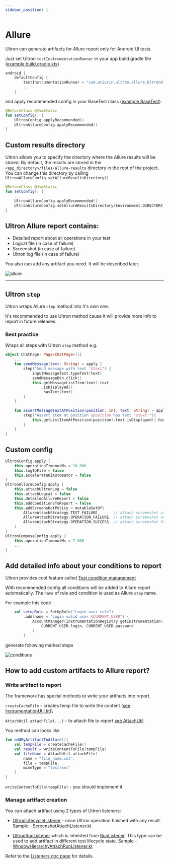 ```yaml
---
sidebar_position: 1
---
```


# Allure

Ultron can generate artifacts for Allure report only for Android UI tests. 

Just set Ultron `testInstrumentationRunner` in your app build.gradle file ([example build.gradle.kts](https://github.com/open-tool/ultron/blob/master/sample-app/build.gradle.kts#L14))

```kotlin
android {
    defaultConfig {
        testInstrumentationRunner = "com.atiurin.ultron.allure.UltronAllureTestRunner"
        ...
    }
```
and apply recommended config in your BaseTest class ([example BaseTest](https://github.com/open-tool/ultron/blob/master/sample-app/src/androidTest/java/com/atiurin/sampleapp/tests/BaseTest.kt#L31)).

```kotlin
@BeforeClass @JvmStatic
fun setConfig() {
    UltronConfig.applyRecommended()
    UltronAllureConfig.applyRecommended()
}
```

## Custom results directory

Ultron allows you to specify the directory where the Allure results will be stored.
By default, the results are stored in the `<app_directory>/files/allure-results` directory in the root of the project.
You can change this directory by calling `UltronAllureConfig.setAllureResultsDirectory()`

```kotlin
@BeforeClass @JvmStatic
fun setConfig() {
    ...
    UltronAllureConfig.applyRecommended()
    UltronAllureConfig.setAllureResultsDirectory(Environment.DIRECTORY_DOWNLOADS)
}
```

## Ultron Allure report contains:
- Detailed report about all operations in your test
- Logcat file (in case of failure)
- Screenshot (in case of failure)
- Ultron log file (in case of failure)

You also can add any artifact you need. It will be described later.

![allure](https://github.com/open-tool/ultron/assets/12834123/c05c813a-ece6-45e6-a04f-e1c92b82ffb1)

***
## Ultron `step`
Ultron wraps Allure `step` method into it's own one. 

It's recommended to use Ultron method cause it will provide more info to report in future releases.

### Best practice

Wraps all steps with Ultron `step` method e.g.

```kotlin
object ChatPage: Page<ChatPage>(){
    ...
    fun sendMessage(text: String) = apply {
        step("Send message with text '$text") {
            inputMessageText.typeText(text)
            sendMessageBtn.click()
            this.getMessageListItem(text).text
                .isDisplayed()
                .hasText(text)
        }
    }

    fun assertMessageTextAtPosition(position: Int, text: String) = apply {
        step("Assert item at position $position has text '$text'"){
            this.getListItemAtPosition(position).text.isDisplayed().hasText(text)
        }
    }
}
```

## Custom config

```kotlin
UltronConfig.apply {
    this.operationTimeoutMs = 10_000
    this.logToFile = false
    this.accelerateUiAutomator = false
}
UltronAllureConfig.apply {
    this.attachUltronLog = false
    this.attachLogcat = false
    this.detailedAllureReport = false
    this.addConditionsToReport = false
    this.addScreenshotPolicy = mutableSetOf(
        AllureAttachStrategy.TEST_FAILURE,      // attach screenshot at the end of failed test
        AllureAttachStrategy.OPERATION_FAILURE, // attach screenshot once operation failed
        AllureAttachStrategy.OPERATION_SUCCESS  // attach screenshot for each operation
    )
}
UltronComposeConfig.apply {
    this.operationTimeoutMs = 7_000
    ...
}
```
## Add detailed info about your conditions to report

Ultron provides cool feature called [Test condition management](../android/testconditions.md) 

With recommended config all conditions will be added to Allure report automatically. The `name` of rule and condition is used as Allure `step` name.

For example this code 

```kotlin
    val setupRule = SetUpRule("Login user rule")
        .add(name = "Login valid user $CURRENT_USER") {
            AccountManager(InstrumentationRegistry.getInstrumentation().targetContext).login(
                CURRENT_USER.login, CURRENT_USER.password
            )
        }
```

generate following marked steps 

![conditions](https://user-images.githubusercontent.com/12834123/232789449-1b6a0bc8-5c68-4dd3-836c-8d39696ce8dd.png)

## How to add custom artifacts to Allure report?

### Write artifact to report

The framework has special methods to write your artifacts into report.

`createCacheFile` - creates temp file to write the content ([see InstrumentationUtil.kt](https://github.com/open-tool/ultron/blob/master/ultron/src/main/java/com/atiurin/ultron/utils/InstrumentationUtil.kt))\

`AttachUtil.attachFile(...)` - to attach file to report [see AttachUtil](https://github.com/open-tool/ultron/blob/master/ultron-allure/src/main/java/com/atiurin/ultron/allure/attachment/AttachUtil.kt)

You method can looks like

```kotlin
fun addMyArtifactToAllure(){
    val tempFile = createCacheFile()
    val result = writeContentToFile(tempFile)
    val fileName = AttachUtil.attachFile(
        name = "file_name.xml",
        file = tempFile,
        mimeType = "text/xml"
    )
}
```
`writeContentToFile(tempFile)` - you should implement it.

### Manage artifact creation

You can attach artifact using 2 types of Ultron listeners:

- [UltronLifecycleListener](https://github.com/open-tool/ultron/blob/master/ultron/src/main/java/com/atiurin/ultron/listeners/UltronLifecycleListener.kt) - once Ultron operation finished with any result. Sample - [ScreenshotAttachListener.kt](https://github.com/open-tool/ultron/blob/master/ultron-allure/src/main/java/com/atiurin/ultron/allure/listeners/ScreenshotAttachListener.kt)

- [UltronRunListener](https://github.com/open-tool/ultron/blob/master/ultron/src/main/java/com/atiurin/ultron/runner/UltronRunListener.kt) which is inherited from [RunListener](https://github.com/open-tool/ultron/blob/master/ultron/src/main/java/com/atiurin/ultron/runner/RunListener.kt). This type can be used to add artifact in different test lifecycle state. Sample - [WindowHierarchyAttachRunListener.kt](https://github.com/open-tool/ultron/blob/master/ultron-allure/src/main/java/com/atiurin/ultron/allure/runner/WindowHierarchyAttachRunListener.kt)

Refer to the [Listeners doc page](../common/listeners.md) for details.